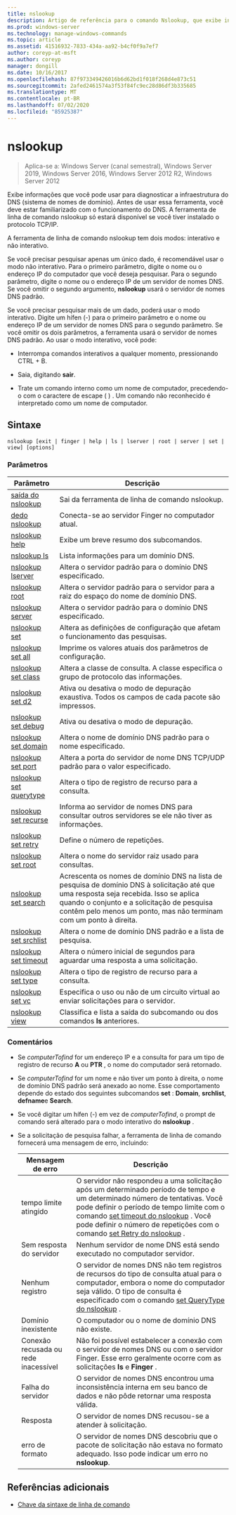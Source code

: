 ```yaml
---
title: nslookup
description: Artigo de referência para o comando Nslookup, que exibe informações que você pode usar para diagnosticar a infraestrutura de DNS (sistema de nomes de domínio).
ms.prod: windows-server
ms.technology: manage-windows-commands
ms.topic: article
ms.assetid: 41516932-7833-434a-aa92-b4cf0f9a7ef7
author: coreyp-at-msft
ms.author: coreyp
manager: dongill
ms.date: 10/16/2017
ms.openlocfilehash: 87f973349426016b6d62bd1f018f268d4e873c51
ms.sourcegitcommit: 2afed2461574a3f53f84fc9ec28d86df3b335685
ms.translationtype: MT
ms.contentlocale: pt-BR
ms.lasthandoff: 07/02/2020
ms.locfileid: "85925387"
---
```

# <a name="nslookup"></a>nslookup

> Aplica-se a: Windows Server (canal semestral), Windows Server 2019, Windows Server 2016, Windows Server 2012 R2, Windows Server 2012

Exibe informações que você pode usar para diagnosticar a infraestrutura do DNS (sistema de nomes de domínio). Antes de usar essa ferramenta, você deve estar familiarizado com o funcionamento do DNS. A ferramenta de linha de comando nslookup só estará disponível se você tiver instalado o protocolo TCP/IP.

A ferramenta de linha de comando nslookup tem dois modos: interativo e não interativo.

Se você precisar pesquisar apenas um único dado, é recomendável usar o modo não interativo. Para o primeiro parâmetro, digite o nome ou o endereço IP do computador que você deseja pesquisar. Para o segundo parâmetro, digite o nome ou o endereço IP de um servidor de nomes DNS. Se você omitir o segundo argumento, **nslookup** usará o servidor de nomes DNS padrão.

Se você precisar pesquisar mais de um dado, poderá usar o modo interativo. Digite um hífen (-) para o primeiro parâmetro e o nome ou endereço IP de um servidor de nomes DNS para o segundo parâmetro. Se você omitir os dois parâmetros, a ferramenta usará o servidor de nomes DNS padrão. Ao usar o modo interativo, você pode:

- Interrompa comandos interativos a qualquer momento, pressionando CTRL + B.

- Saia, digitando **sair**.

- Trate um comando interno como um nome de computador, precedendo-o com o caractere de escape ( \) . Um comando não reconhecido é interpretado como um nome de computador.

## <a name="syntax"></a>Sintaxe

```
nslookup [exit | finger | help | ls | lserver | root | server | set | view] [options]
```

### <a name="parameters"></a>Parâmetros

| Parâmetro | Descrição |
| --------- | ----------- |
| [saída do nslookup](nslookup-exit-command.md) | Sai da ferramenta de linha de comando nslookup. |
| [dedo nslookup](nslookup-finger-command.md) | Conecta-se ao servidor Finger no computador atual. |
| [nslookup help](nslookup-help.md) | Exibe um breve resumo dos subcomandos. |
| [nslookup ls](nslookup-ls.md) | Lista informações para um domínio DNS. |
| [nslookup lserver](nslookup-lserver.md) | Altera o servidor padrão para o domínio DNS especificado. |
| [nslookup root](nslookup-root.md) | Altera o servidor padrão para o servidor para a raiz do espaço do nome de domínio DNS. |
| [nslookup server](nslookup-server.md) | Altera o servidor padrão para o domínio DNS especificado. |
| [nslookup set](nslookup-set.md) | Altera as definições de configuração que afetam o funcionamento das pesquisas. |
| [nslookup set all](nslookup-set-all.md) | Imprime os valores atuais dos parâmetros de configuração. |
| [nslookup set class](nslookup-set-class.md) | Altera a classe de consulta. A classe especifica o grupo de protocolo das informações. |
| [nslookup set d2](nslookup-set-d2.md) | Ativa ou desativa o modo de depuração exaustiva. Todos os campos de cada pacote são impressos. |
| [nslookup set debug](nslookup-set-debug.md) | Ativa ou desativa o modo de depuração. |
| [nslookup set domain](nslookup-set-domain.md) | Altera o nome de domínio DNS padrão para o nome especificado. |
| [nslookup set port](nslookup-set-port.md) | Altera a porta do servidor de nome DNS TCP/UDP padrão para o valor especificado. |
| [nslookup set querytype](nslookup-set-querytype.md) | Altera o tipo de registro de recurso para a consulta. |
| [nslookup set recurse](nslookup-set-recurse.md) | Informa ao servidor de nomes DNS para consultar outros servidores se ele não tiver as informações. |
| [nslookup set retry](nslookup-set-retry.md) | Define o número de repetições. |
| [nslookup set root](nslookup-set-root.md) | Altera o nome do servidor raiz usado para consultas. |
| [nslookup set search](nslookup-set-search.md) | Acrescenta os nomes de domínio DNS na lista de pesquisa de domínio DNS à solicitação até que uma resposta seja recebida. Isso se aplica quando o conjunto e a solicitação de pesquisa contêm pelo menos um ponto, mas não terminam com um ponto à direita. |
| [nslookup set srchlist](nslookup-set-srchlist.md) | Altera o nome de domínio DNS padrão e a lista de pesquisa. |
| [nslookup set timeout](nslookup-set-timeout.md) | Altera o número inicial de segundos para aguardar uma resposta a uma solicitação. |
| [nslookup set type](nslookup-set-type.md) | Altera o tipo de registro de recurso para a consulta. |
| [nslookup set vc](nslookup-set-vc.md) | Especifica o uso ou não de um circuito virtual ao enviar solicitações para o servidor. |
| [nslookup view](nslookup-view.md) | Classifica e lista a saída do subcomando ou dos comandos **ls** anteriores. |

### <a name="remarks"></a>Comentários

- Se *computerTofind* for um endereço IP e a consulta for para um tipo de registro de recurso **A** ou **PTR** , o nome do computador será retornado.

- Se *computerTofind* for um nome e não tiver um ponto à direita, o nome de domínio DNS padrão será anexado ao nome. Esse comportamento depende do estado dos seguintes subcomandos **set** : **Domain**, **srchlist**, **defname**e **Search**.

- Se você digitar um hífen (-) em vez de *computerTofind*, o prompt de comando será alterado para o modo interativo do **nslookup** .

- Se a solicitação de pesquisa falhar, a ferramenta de linha de comando fornecerá uma mensagem de erro, incluindo:

  | Mensagem de erro | Descrição |
  | ------------- | ----------- |
  | tempo limite atingido |O servidor não respondeu a uma solicitação após um determinado período de tempo e um determinado número de tentativas. Você pode definir o período de tempo limite com o comando [set timeout do nslookup](nslookup-set-timeout.md) . Você pode definir o número de repetições com o comando [set Retry do nslookup](nslookup-set-retry.md) . |
  | Sem resposta do servidor | Nenhum servidor de nome DNS está sendo executado no computador servidor. |
  | Nenhum registro | O servidor de nomes DNS não tem registros de recursos do tipo de consulta atual para o computador, embora o nome do computador seja válido. O tipo de consulta é especificado com o comando [set QueryType do nslookup](nslookup-set-querytype.md) . |
  | Domínio inexistente | O computador ou o nome de domínio DNS não existe. |
  | Conexão recusada ou rede inacessível | Não foi possível estabelecer a conexão com o servidor de nomes DNS ou com o servidor Finger. Esse erro geralmente ocorre com as solicitações **ls** e **Finger** . |
  | Falha do servidor | O servidor de nomes DNS encontrou uma inconsistência interna em seu banco de dados e não pôde retornar uma resposta válida. |
  | Resposta | O servidor de nomes DNS recusou-se a atender à solicitação. |
  | erro de formato | O servidor de nomes DNS descobriu que o pacote de solicitação não estava no formato adequado. Isso pode indicar um erro no **nslookup**. |

## <a name="additional-references"></a>Referências adicionais

- [Chave da sintaxe de linha de comando](command-line-syntax-key.md)

